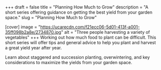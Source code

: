 +++
draft = false
title = "Planning How Much to Grow"
description = "A short series offering guidance on getting the best yield from your garden space."
slug = "Planning How Much to Grow"

[cover]
image = "https://ucarecdn.com/f21ecc06-5d01-413f-a001-35ff098b2a8e/2734870.jpg"
alt = "Three people harvesting a variety of vegetables"
+++
Working out how much food to plant can be difficult. This short series will offer tips and general advice to help you plant and harvest a great yield year after year.

Learn about staggered and succession planting, overwintering, and key considerations to maximize the yields from your garden space.
